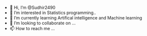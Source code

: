 - 👋 Hi, I’m @Sudhir2490
- 👀 I’m interested in Statistics programming..
- 🌱 I’m currently learning Artifical intelligence and Machine learning
- 💞️ I’m looking to collaborate on ...
- 📫 How to reach me ...

<!---
Sudhir2490/Sudhir2490 is a ✨ special ✨ repository because its `README.md` (this file) appears on your GitHub profile.
You can click the Preview link to take a look at your changes.
--->
